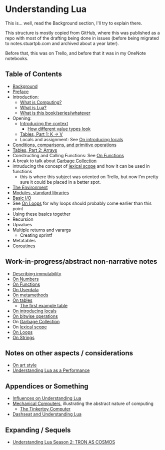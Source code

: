 # Understanding Lua

This is... well, read the Background section, I'll try to explain there.

This structure is mostly copied from GitHub, where this was published as a repo with most of the drafting being done in issues (before being migrated to notes.stuartpb.com and archived about a year later).

Before that, this was on Trello, and before that it was in my OneNote notebooks.

## Table of Contents

- [Background](0892db0d-6256-4ddd-99d9-07b2da1ab9fd.md)
- [Preface](8e5b6cdd-a31d-46aa-9be8-4145a5425be7.md)
- Introduction:
  - [What is Computing?](a77c0276-38d7-4b7f-8dd5-29375a973703.md)
  - [What is Lua?](085c7224-dc7e-4a65-8ad2-792d42152584.md)
  - [What is this book/series/whatever](d5067f73-305d-446b-9538-3c786d1116d8.md)
- Opening:
  - [Introducing the context](4bee5d7a-d064-4e9f-959c-705d1f971017.md)
    - [How different value types look](9a05713b-b8a0-448f-9784-ae83484d0832.md)
  - [Tables, Part 1: K -> V](8a888671-a620-445d-9e94-800949e5e9fb.md)
  - Locals and assignment: See [On introducing locals][]
- [Conditions, comparisons, and primitive operations](dffbadea-858c-4e96-a5c0-a0f53ca15415.md)
- [Tables, Part 2: Arrays](ba22fc57-9a7b-404d-9192-b1cd6c790206.md)
- Constructing and Calling Functions: See [On Functions][]
- A break to talk about [Garbage Collection][]
- intruducing the concept of [lexical scope][] and how it can be used in functions
  - this is where this subject was oriented on Trello, but now I'm pretty sure it could be placed in a better spot.
- [The Environment](3569f881-a783-4356-9a23-c5a689776ac7.md)
- [Modules, standard libraries](f6b221d7-8bbd-42fc-88bc-4d6e79538c2e.md)
- [Basic I/O](0655afdc-b7f8-4609-8faf-6b75b4bb8970.md)
- See [On Loops][] for why loops should probably come earlier than this point
- Using these basics together
- Recursion
- Upvalues
- Multiple returns and varargs
  - Creating sprintf
- Metatables
- [Coroutines](c5b61444-2f93-4344-834b-e305edc5aadf.md)

## Work-in-progress/abstract non-narrative notes

- [Describing immutability](cce741be-5ba5-49cf-8bf7-467734e459f6.md)
- [On Numbers](2ea6252c-c9c0-4862-8020-935c68c73043.md)
- [On Functions][]
- [On Userdata](bdd4136f-7ac0-4162-9e3f-d92c396758ed.md)
- [On metamethods](fb4d194e-c8aa-470c-8088-3b3429e33f40.md)
- [On tables](79477123-54a7-4666-a97b-378d28c7e5c2.md)
  - [The first example table](3beec17d-c97c-4d21-9e81-f2764853ad20.md)
- [On introducing locals][]
- [On bitwise operations](aa5b610e-df00-4c81-952f-0c5a324e247e.md)
- On [Garbage Collection][]
- On [lexical scope][]
- [On Loops][]
- [On Strings](5bcaa64b-424a-4af1-872e-76affbd255ec.md)

[On introducing locals]: 0fe4af40-0a1b-430a-82d8-9fd9ba3c1a20.md
[On Functions]: f5af227c-b543-4601-8cf6-598c7362df92.md
[Garbage Collection]: cf72a104-f96a-42cb-9162-9750645a437f.md
[lexical scope]: 7320a64e-1310-49b2-9aa9-aa27dc807da6.md
[On Loops]: a8f1c868-cbd1-492f-9791-85a3c3d7705e.md

## Notes on other aspects / considerations

- [On art style](a416158f-737c-4db9-8875-cee827a6b47a.md)
- [Understanding Lua as a Performance](34468616-7492-403b-9425-b0302f80801c.md)

## Appendices or Something

- [Influences on Understanding Lua](76dd202a-decb-45f8-8d74-e2a06ba101f7.md)
- [Mechanical Computers](79f360f8-3468-4ce6-8f37-a96f6faa6c2e.md), illustrating the abstract nature of computing
  - [The Tinkertoy Computer](646eca4c-82b6-41c2-a5e3-c0f5e600be11.md)
- [Dashseat and Understanding Lua](e2f182ad-522b-4fb4-9a8d-a90fa0679ffd.md)

## Expanding / Sequels

- [Understanding Lua Season 2: TRON AS COSMOS](09bb1dda-76e9-42bc-9370-a5a36a684755.md)
